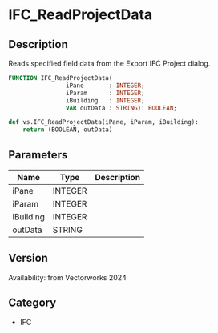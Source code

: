 # IFC_ReadProjectData

## Description
Reads specified field data from the Export IFC Project dialog.

```pascal
FUNCTION IFC_ReadProjectData(
				iPane       : INTEGER;
				iParam      : INTEGER;
				iBuilding   : INTEGER;
				VAR outData : STRING): BOOLEAN;
```

```python
def vs.IFC_ReadProjectData(iPane, iParam, iBuilding):
    return (BOOLEAN, outData)
```

## Parameters
|Name|Type|Description|
|---|---|---|
|iPane|INTEGER|   |
|iParam|INTEGER|   |
|iBuilding|INTEGER|   |
|outData|STRING|   |

## Version
Availability: from Vectorworks 2024

## Category
* IFC

